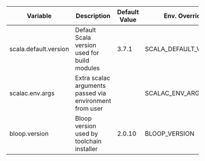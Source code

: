 |Variable|Description|Default Value|Env. Override|
|---|---|---|---|
|scala.default.version|Default Scala version used for build modules|3.7.1|SCALA_DEFAULT_VERSION|
|scalac.env.args|Extra scalac arguments passed via environment from user||SCALAC_ENV_ARGS|
|bloop.version|Bloop version used by toolchain installer|2.0.10|BLOOP_VERSION|
